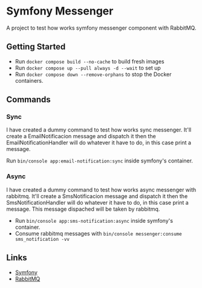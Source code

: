 # Symfony Messenger

A project to test how works symfony messenger component with RabbitMQ.

## Getting Started

* Run `docker compose build --no-cache` to build fresh images
* Run `docker compose up --pull always -d --wait` to set up
* Run `docker compose down --remove-orphans` to stop the Docker containers.

## Commands

### Sync

I have created a dummy command to test how works sync messenger. It'll create a EmailNotificacion message and dispatch it then the EmailNotificationHandler will do whatever it have to do, in this case print a message.

Run `bin/console app:email-notification:sync` inside symfony's container.

### Async

I have created a dummy command to test how works async messenger with rabbitmq. It'll create a SmsNotificacion message and dispatch it then the SmsNotificationHandler will do whatever it have to do, in this case print a message.
This message dispached will be taken by rabbitmq.

* Run `bin/console app:sms-notification:async` inside symfony's container.
* Consume rabbitmq messages with `bin/console messenger:consume sms_notification -vv`

## Links

* [Symfony](https://localhost/)
* [RabbitMQ](http://localhost:15672/)
